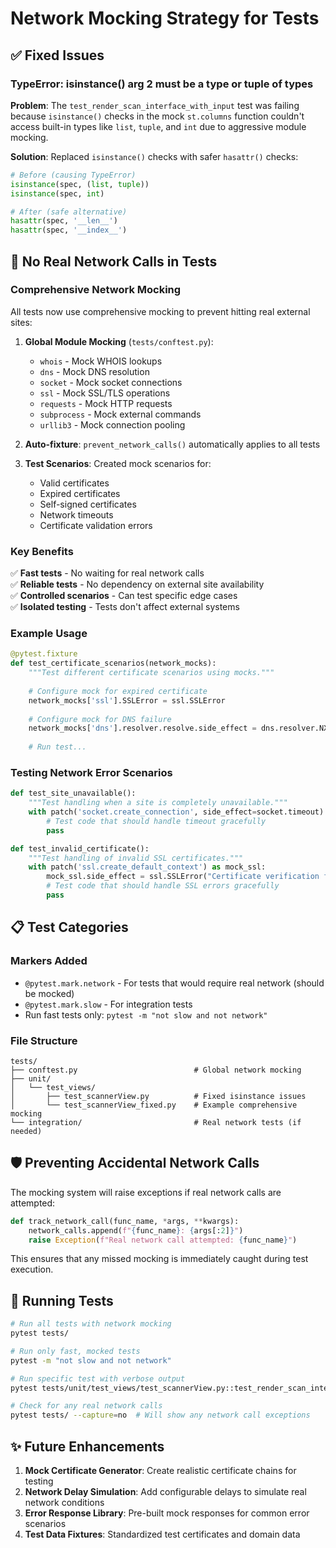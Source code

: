 # Network Mocking Strategy for Tests

## ✅ Fixed Issues

### TypeError: isinstance() arg 2 must be a type or tuple of types

**Problem**: The `test_render_scan_interface_with_input` test was failing because `isinstance()` checks in the mock `st.columns` function couldn't access built-in types like `list`, `tuple`, and `int` due to aggressive module mocking.

**Solution**: Replaced `isinstance()` checks with safer `hasattr()` checks:

```python
# Before (causing TypeError)
isinstance(spec, (list, tuple))
isinstance(spec, int)

# After (safe alternative)
hasattr(spec, '__len__')
hasattr(spec, '__index__')
```

## 🚫 No Real Network Calls in Tests

### Comprehensive Network Mocking

All tests now use comprehensive mocking to prevent hitting real external sites:

1. **Global Module Mocking** (`tests/conftest.py`):
   - `whois` - Mock WHOIS lookups
   - `dns` - Mock DNS resolution  
   - `socket` - Mock socket connections
   - `ssl` - Mock SSL/TLS operations
   - `requests` - Mock HTTP requests
   - `subprocess` - Mock external commands
   - `urllib3` - Mock connection pooling

2. **Auto-fixture**: `prevent_network_calls()` automatically applies to all tests

3. **Test Scenarios**: Created mock scenarios for:
   - Valid certificates
   - Expired certificates  
   - Self-signed certificates
   - Network timeouts
   - Certificate validation errors

### Key Benefits

✅ **Fast tests** - No waiting for real network calls  
✅ **Reliable tests** - No dependency on external site availability  
✅ **Controlled scenarios** - Can test specific edge cases  
✅ **Isolated testing** - Tests don't affect external systems  

### Example Usage

```python
@pytest.fixture
def test_certificate_scenarios(network_mocks):
    """Test different certificate scenarios using mocks."""
    
    # Configure mock for expired certificate
    network_mocks['ssl'].SSLError = ssl.SSLError
    
    # Configure mock for DNS failure
    network_mocks['dns'].resolver.resolve.side_effect = dns.resolver.NXDOMAIN
    
    # Run test...
```

### Testing Network Error Scenarios

```python
def test_site_unavailable():
    """Test handling when a site is completely unavailable."""
    with patch('socket.create_connection', side_effect=socket.timeout):
        # Test code that should handle timeout gracefully
        pass

def test_invalid_certificate():
    """Test handling of invalid SSL certificates."""
    with patch('ssl.create_default_context') as mock_ssl:
        mock_ssl.side_effect = ssl.SSLError("Certificate verification failed")
        # Test code that should handle SSL errors gracefully  
        pass
```

## 📋 Test Categories

### Markers Added
- `@pytest.mark.network` - For tests that would require real network (should be mocked)
- `@pytest.mark.slow` - For integration tests
- Run fast tests only: `pytest -m "not slow and not network"`

### File Structure
```
tests/
├── conftest.py                          # Global network mocking
├── unit/
│   └── test_views/
│       ├── test_scannerView.py          # Fixed isinstance issues
│       └── test_scannerView_fixed.py    # Example comprehensive mocking
└── integration/                         # Real network tests (if needed)
```

## 🛡️ Preventing Accidental Network Calls

The mocking system will raise exceptions if real network calls are attempted:

```python
def track_network_call(func_name, *args, **kwargs):
    network_calls.append(f"{func_name}: {args[:2]}")
    raise Exception(f"Real network call attempted: {func_name}")
```

This ensures that any missed mocking is immediately caught during test execution.

## 🔧 Running Tests

```bash
# Run all tests with network mocking
pytest tests/

# Run only fast, mocked tests  
pytest -m "not slow and not network"

# Run specific test with verbose output
pytest tests/unit/test_views/test_scannerView.py::test_render_scan_interface_with_input -v

# Check for any real network calls
pytest tests/ --capture=no  # Will show any network call exceptions
```

## ✨ Future Enhancements

1. **Mock Certificate Generator**: Create realistic certificate chains for testing
2. **Network Delay Simulation**: Add configurable delays to simulate real network conditions
3. **Error Response Library**: Pre-built mock responses for common error scenarios
4. **Test Data Fixtures**: Standardized test certificates and domain data